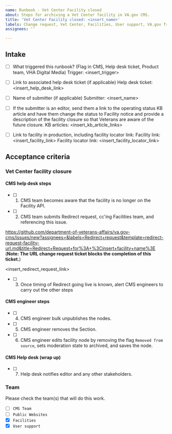 ```yaml
---
name: Runbook - Vet Center Facility closed
about: Steps for archiving a Vet Center facility in VA.gov CMS.
title: 'Vet Center Facility closed: <insert_name>'
labels: Change request, Vet Center, Facilities, User support, VA.gov frontend, Drupal engineering
assignees: ''

---
```


## Intake
- [ ] What triggered this runbook? (Flag in CMS, Help desk ticket, Product team, VHA Digital Media)
Trigger: <insert_trigger>

- [ ] Link to associated help desk ticket (if applicable)
Help desk ticket: <insert_help_desk_link>

- [ ] Name of submitter (if applicable)
Submitter: <insert_name>

- [ ] If the submitter is an editor, send them a link to the operating status KB article and have them change the status to Facility notice and provide a description of the facility closure so that Veterans are aware of the future closure.
KB articles: <insert_kb_article_links>

- [ ] Link to facility in production, including facility locator link:
Facility link: <insert_facility_link>
Facility locator link: <insert_facility_locator_link>

## Acceptance criteria

### Vet Center facility closure

#### CMS help desk steps
- [ ] 1. CMS team becomes aware that the facility is no longer on the Facility API.
- [ ] 2. CMS team submits Redirect request, cc'ing Facilities team, and referencing this issue.

https://github.com/department-of-veterans-affairs/va.gov-cms/issues/new?assignees=&labels=Redirect+request&template=redirect-request-facility-url.md&title=Redirect+Request+for%3A+%3Cinsert+facility+name%3E
(**Note: The URL change request ticket blocks the completion of this ticket.**)

<insert_redirect_request_link>

- [ ] 3. Once timing of Redirect going live is known, alert CMS engineers to carry out the other steps

#### CMS engineer steps
- [ ] 4. CMS engineer bulk unpublishes the nodes.
- [ ] 5. CMS engineer removes the Section.
- [ ] 6. CMS engineer edits facility node by removing the flag `Removed from source`, sets moderation state to archived, and saves the node.

#### CMS Help desk (wrap up)
- [ ] 7. Help desk notifies editor and any other stakeholders.

### Team
Please check the team(s) that will do this work.

- [ ] `CMS Team`
- [ ] `Public Websites`
- [x] `Facilities`
- [x] `User support`
